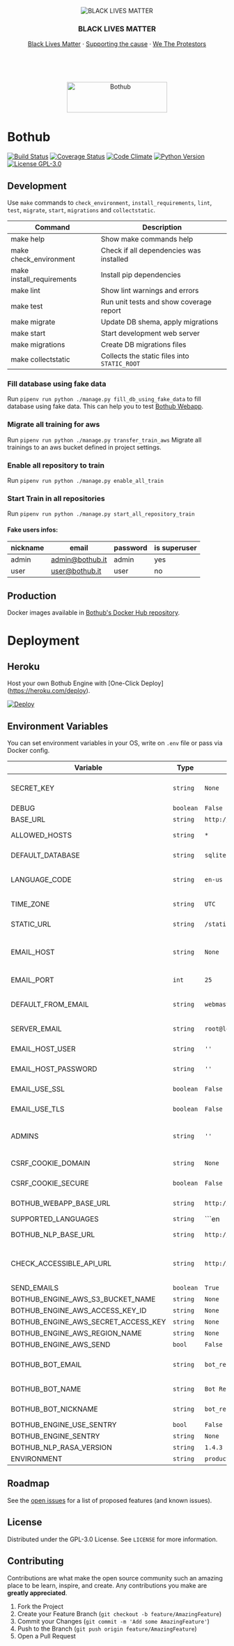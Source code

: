 <p align="center">
  <img src="https://i.imgur.com/PKrSNGY.png" alt="BLACK LIVES MATTER" />

  <h3 align="center">BLACK LIVES MATTER</h3>

  <p align="center">
    <a href="https://blacklivesmatter.com/" target="_blank">Black Lives Matter</a>
    ·
    <a href="https://act.unicefusa.org/blm" target="_blank">Supporting the cause</a>
    ·
    <a href="http://www.wetheprotesters.org/" target="_blank">We The Protestors</a>
  </p>
  

  
</p>

<br />
<br />
<br />
    
<p align="center">
    <img src="https://user-images.githubusercontent.com/5360835/65427083-1af35900-de01-11e9-86ef-59f1eee79a68.png" width="230" height="70" alt="Bothub" />
</p>


# Bothub

[![Build Status](https://travis-ci.com/bothub-it/bothub-engine.svg?branch=master)](https://travis-ci.com/bothub-it/bothub-engine)
[![Coverage Status](https://coveralls.io/repos/github/bothub-it/bothub-engine/badge.svg?branch=master)](https://coveralls.io/github/bothub-it/bothub-engine?branch=master)
[![Code Climate](https://codeclimate.com/github/bothub-it/bothub-engine/badges/gpa.svg)](https://codeclimate.com/github/bothub-it/bothub-engine)
[![Python Version](https://img.shields.io/badge/python-3.6-blue.svg)](https://www.python.org/)
[![License GPL-3.0](https://img.shields.io/badge/license-%20GPL--3.0-yellow.svg)](https://github.com/bothub-it/bothub-engine/blob/master/LICENSE)

## Development

Use ```make``` commands to ```check_environment```, ```install_requirements```, ```lint```, ```test```, ```migrate```, ```start```, ```migrations``` and ```collectstatic```.

| Command | Description |
|--|--|
| make help | Show make commands help
| make check_environment | Check if all dependencies was installed
| make install_requirements | Install pip dependencies
| make lint | Show lint warnings and errors
| make test | Run unit tests and show coverage report
| make migrate | Update DB shema, apply migrations
| make start | Start development web server
| make migrations | Create DB migrations files
| make collectstatic | Collects the static files into ```STATIC_ROOT```


### Fill database using fake data

Run ```pipenv run python ./manage.py fill_db_using_fake_data``` to fill database using fake data. This can help you to test [Bothub Webapp](https://github.com/bothub-it/bothub-webapp).


### Migrate all training for aws

Run ```pipenv run python ./manage.py transfer_train_aws``` Migrate all trainings to an aws bucket defined in project settings.


### Enable all repository to train

Run ```pipenv run python ./manage.py enable_all_train```


### Start Train in all repositories

Run ```pipenv run python ./manage.py start_all_repository_train```


#### Fake users infos:

| nickname | email | password | is superuser |
|---|---|---|---|
| admin | admin@bothub.it | admin | yes |
| user | user@bothub.it | user | no |


## Production

Docker images available in [Bothub's Docker Hub repository](https://hub.docker.com/r/ilha/bothub/).


# Deployment


## Heroku
Host your own Bothub Engine with [One-Click Deploy] (https://heroku.com/deploy).

[![Deploy](https://www.herokucdn.com/deploy/button.svg)](https://heroku.com/deploy)



## Environment Variables

You can set environment variables in your OS, write on ```.env``` file or pass via Docker config.

| Variable | Type | Default | Description |
|--|--|--|--|
| SECRET_KEY | ```string```|  ```None``` | A secret key for a particular Django installation. This is used to provide cryptographic signing, and should be set to a unique, unpredictable value.
| DEBUG | ```boolean``` | ```False``` | A boolean that turns on/off debug mode.
| BASE_URL | ```string``` | ```http://api.bothub.it``` | URL Base Bothub Engine Backend.
| ALLOWED_HOSTS | ```string``` | ```*``` | A list of strings representing the host/domain names that this Django site can serve.
| DEFAULT_DATABASE | ```string``` | ```sqlite:///db.sqlite3``` | Read [dj-database-url](https://github.com/kennethreitz/dj-database-url) to configure the database connection.
| LANGUAGE_CODE | ```string``` | ```en-us``` | A string representing the language code for this installation.This should be in standard [language ID format](https://docs.djangoproject.com/en/2.0/topics/i18n/#term-language-code).
| TIME_ZONE | ```string``` | ```UTC``` | A string representing the time zone for this installation. See the [list of time zones](https://en.wikipedia.org/wiki/List_of_tz_database_time_zones).
| STATIC_URL | ```string``` | ```/static/``` | URL to use when referring to static files located in ```STATIC_ROOT```.
| EMAIL_HOST | ```string``` | ```None``` | The host to use for sending email. When setted to ```None``` or empty string, the ```EMAIL_BACKEND``` setting is setted to ```django.core.mail.backends.console.EmailBackend```
| EMAIL_PORT | ```int``` | ```25``` | Port to use for the SMTP server defined in ```EMAIL_HOST```.
| DEFAULT_FROM_EMAIL | ```string``` | ```webmaster@localhost``` | Default email address to use for various automated correspondence from the site manager(s).
| SERVER_EMAIL | ```string``` | ```root@localhost``` | The email address that error messages come from, such as those sent to ```ADMINS``` and ```MANAGERS```.
| EMAIL_HOST_USER | ```string``` | ```''``` | Username to use for the SMTP server defined in ```EMAIL_HOST```.
| EMAIL_HOST_PASSWORD | ```string``` | ```''``` | Password to use for the SMTP server defined in ```EMAIL_HOST```.
| EMAIL_USE_SSL | ```boolean``` | ```False``` | Whether to use an implicit TLS (secure) connection when talking to the SMTP server.
| EMAIL_USE_TLS | ```boolean``` | ```False``` | Whether to use a TLS (secure) connection when talking to the SMTP server.
| ADMINS | ```string``` | ```''``` | A list of all the people who get code error notifications. Follow the pattern: ```admin1@email.com\|Admin 1,admin2@email.com\|Admin 2```
| CSRF_COOKIE_DOMAIN | ```string``` | ```None``` | The domain to be used when setting the CSRF cookie.
| CSRF_COOKIE_SECURE | ```boolean``` | ```False``` | Whether to use a secure cookie for the CSRF cookie.
| BOTHUB_WEBAPP_BASE_URL | ```string``` | ```http://localhost:8080/``` | The bothub-webapp production application URL. Used to refer and redirect user correctly.
| SUPPORTED_LANGUAGES | ```string```| ```en|pt``` | Set supported languages. Separe languages using ```|```. You can set location follow the format: ```[LANGUAGE_CODE]:[LANGUAGE_LOCATION]```.
| BOTHUB_NLP_BASE_URL | ```string``` | ```http://localhost:2657/``` | The bothub-blp production application URL. Used to proxy requests.
| CHECK_ACCESSIBLE_API_URL | ```string``` | ```http://localhost/api/repositories/``` | URL used by ```bothub.health.check.check_accessible_api``` to make a HTTP request. The response status code must be 200.
| SEND_EMAILS | ```boolean``` | ```True``` | Send emails flag.
| BOTHUB_ENGINE_AWS_S3_BUCKET_NAME | ```string``` | ```None``` | 
| BOTHUB_ENGINE_AWS_ACCESS_KEY_ID | ```string``` | ```None``` | 
| BOTHUB_ENGINE_AWS_SECRET_ACCESS_KEY | ```string``` | ```None``` | 
| BOTHUB_ENGINE_AWS_REGION_NAME | ```string``` | ```None``` | 
| BOTHUB_ENGINE_AWS_SEND |  ```bool``` | ```False``` | 
| BOTHUB_BOT_EMAIL |  ```string``` | ```bot_repository@bothub.it``` | Email that the system will automatically create for existing repositories that the owner deleted the account
| BOTHUB_BOT_NAME |  ```string``` | ```Bot Repository``` | Name that the system will use to create the account
| BOTHUB_BOT_NICKNAME |  ```string``` | ```bot_repository``` | Nickname that the system will use to create the account
| BOTHUB_ENGINE_USE_SENTRY |  ```bool``` | ```False``` | Enable Support Sentry
| BOTHUB_ENGINE_SENTRY |  ```string``` | ```None``` | URL Sentry
| BOTHUB_NLP_RASA_VERSION |  ```string``` | ```1.4.3``` | Specify the version of rasa used in the nlp worker
| ENVIRONMENT |  ```string``` | ```production``` | 

## Roadmap

See the [open issues](https://trello.com/b/ab5IvrLe/bothub-roadmap-2020) for a list of proposed features (and known issues).


## License

Distributed under the GPL-3.0 License. See `LICENSE` for more information.


## Contributing

Contributions are what make the open source community such an amazing place to be learn, inspire, and create. Any contributions you make are **greatly appreciated**.

1. Fork the Project
2. Create your Feature Branch (`git checkout -b feature/AmazingFeature`)
3. Commit your Changes (`git commit -m 'Add some AmazingFeature'`)
4. Push to the Branch (`git push origin feature/AmazingFeature`)
5. Open a Pull Request

